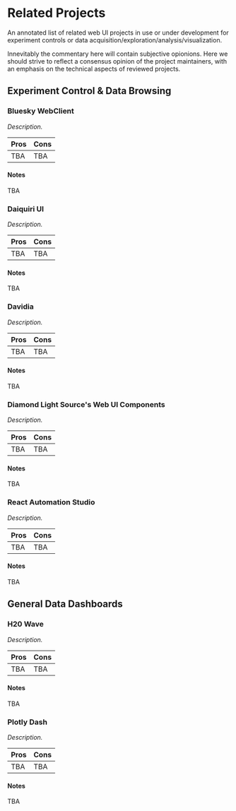 # Related Projects

An annotated list of related web UI projects in use or under development
for experiment controls or data acquisition/exploration/analysis/visualization.

Innevitably the commentary here will contain subjective opionions.
Here we should strive to reflect a consensus opinion of the project maintainers,
with an emphasis on the technical aspects of reviewed projects.

## Experiment Control & Data Browsing

### Bluesky WebClient

_Description._

| Pros | Cons |
| --- | --- |
| TBA | TBA |

#### Notes
TBA

### Daiquiri UI

_Description._

| Pros | Cons |
| --- | --- |
| TBA | TBA |

#### Notes
TBA

### Davidia

_Description._

| Pros | Cons |
| --- | --- |
| TBA | TBA |

#### Notes
TBA

### Diamond Light Source's Web UI Components

_Description._

| Pros | Cons |
| --- | --- |
| TBA | TBA |

#### Notes
TBA

### React Automation Studio

_Description._

| Pros | Cons |
| --- | --- |
| TBA | TBA |

#### Notes
TBA

## General Data Dashboards

### H20 Wave

_Description._

| Pros | Cons |
| --- | --- |
| TBA | TBA |

#### Notes
TBA

### Plotly Dash

_Description._

| Pros | Cons |
| --- | --- |
| TBA | TBA |

#### Notes
TBA
